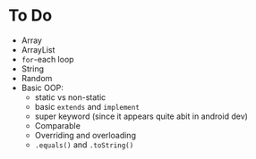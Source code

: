 # To Do

* Array 
* ArrayList
* `for`-each loop
* String
* Random
* Basic OOP:
  - static vs non-static
  - basic `extends` and `implement` 
  - super keyword (since it appears quite abit in android dev)
  - Comparable
  - Overriding and overloading
  - `.equals()` and `.toString()`

